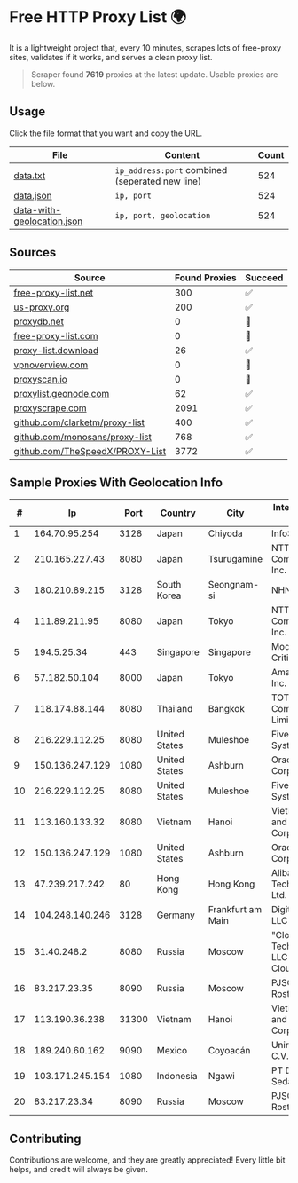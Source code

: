 
# Free HTTP Proxy List 🌍

It is a lightweight project that, every 10 minutes, scrapes lots of free-proxy sites, validates if it works, and serves a clean proxy list.


> Scraper found **7619** proxies at the latest update. Usable proxies are below.

## Usage

Click the file format that you want and copy the URL.


|File|Content|Count|
|----|-------|-----|
|[data.txt](https://raw.githubusercontent.com/themiralay/Proxy-List-World/master/data.txt)|`ip_address:port` combined (seperated new line)|524|
|[data.json](https://raw.githubusercontent.com/themiralay/Proxy-List-World/master/data.json)|`ip, port`|524|
|[data-with-geolocation.json](https://raw.githubusercontent.com/themiralay/Proxy-List-World/master/data-with-geolocation.json)|`ip, port, geolocation`|524|

## Sources

|Source|Found Proxies|Succeed|
|------|-------------|-------|
|[free-proxy-list.net](https://free-proxy-list.net)|300|✅|
|[us-proxy.org](https://www.us-proxy.org)|200|✅|
|[proxydb.net](http://proxydb.net)|0|🚫|
|[free-proxy-list.com](https://free-proxy-list.com/?page=&port=&type%5B%5D=http&type%5B%5D=https&up_time=0&search=Search)|0|🚫|
|[proxy-list.download](https://www.proxy-list.download/HTTP)|26|✅|
|[vpnoverview.com](https://vpnoverview.com/privacy/anonymous-browsing/free-proxy-servers)|0|🚫|
|[proxyscan.io](https://www.proxyscan.io)|0|🚫|
|[proxylist.geonode.com](https://proxylist.geonode.com/api/proxy-list?limit=300&page=1&sort_by=lastChecked&sort_type=desc&protocols=http,https)|62|✅|
|[proxyscrape.com](https://api.proxyscrape.com/v2/?request=displayproxies&protocol=http&timeout=10000&country=all&ssl=all&anonymity=all)|2091|✅|
|[github.com/clarketm/proxy-list](https://raw.githubusercontent.com/clarketm/proxy-list/master/proxy-list-raw.txt)|400|✅|
|[github.com/monosans/proxy-list](https://raw.githubusercontent.com/monosans/proxy-list/main/proxies/http.txt)|768|✅|
|[github.com/TheSpeedX/PROXY-List](https://raw.githubusercontent.com/TheSpeedX/PROXY-List/master/http.txt)|3772|✅|


## Sample Proxies With Geolocation Info

|#|Ip|Port|Country|City|Internet Service Provider|
|-|--|----|-------|----|-------------------------|
|1|164.70.95.254|3128|Japan|Chiyoda|InfoSphere|
|2|210.165.227.43|8080|Japan|Tsurugamine|NTT PC Communications, Inc.|
|3|180.210.89.215|3128|South Korea|Seongnam-si|NHNCLOUD|
|4|111.89.211.95|8080|Japan|Tokyo|NTT PC Communications, Inc.|
|5|194.5.25.34|443|Singapore|Singapore|Mod Mission Critical LLC|
|6|57.182.50.104|8000|Japan|Tokyo|Amazon.com, Inc.|
|7|118.174.88.144|8080|Thailand|Bangkok|TOT Public Company Limited|
|8|216.229.112.25|8080|United States|Muleshoe|Five Area Systems, LLC|
|9|150.136.247.129|1080|United States|Ashburn|Oracle Corporation|
|10|216.229.112.25|8080|United States|Muleshoe|Five Area Systems, LLC|
|11|113.160.133.32|8080|Vietnam|Hanoi|VietNam Post and Telecom Corporation|
|12|150.136.247.129|1080|United States|Ashburn|Oracle Corporation|
|13|47.239.217.242|80|Hong Kong|Hong Kong|Alibaba (US) Technology Co., Ltd.|
|14|104.248.140.246|3128|Germany|Frankfurt am Main|DigitalOcean, LLC|
|15|31.40.248.2|8080|Russia|Moscow|"Cloud Technologies" LLC trading as Cloud.ru|
|16|83.217.23.35|8090|Russia|Moscow|PJSC Rostelecom|
|17|113.190.36.238|31300|Vietnam|Hanoi|VietNam Post and Telecom Corporation|
|18|189.240.60.162|9090|Mexico|Coyoacán|Uninet S.A. de C.V.|
|19|103.171.245.154|1080|Indonesia|Ngawi|PT Data Arta Sedaya|
|20|83.217.23.34|8090|Russia|Moscow|PJSC Rostelecom|



## Contributing

Contributions are welcome, and they are greatly appreciated! Every
little bit helps, and credit will always be given.

